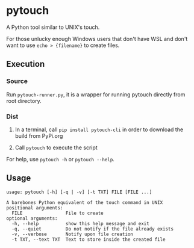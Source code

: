 # pytouch
A Python tool similar to UNIX's touch.

For those unlucky enough Windows users that don't have WSL and don't want to use `echo > {filename}` to create files.

## Execution

### Source

Run `pytouch-runner.py`, it is a wrapper for running pytouch directly from root directory.

### Dist

1. In a terminal, call `pip install pytouch-cli` in order to download the build from PyPi.org

2. Call `pytouch` to execute the script 

For help, use `pytouch -h` or `pytouch --help`.

## Usage
```
usage: pytouch [-h] [-q | -v] [-t TXT] FILE [FILE ...]

A barebones Python equivalent of the touch command in UNIX
positional arguments:
  FILE                File to create
optional arguments:
  -h, --help          show this help message and exit
  -q, --quiet         Do not notify if the file already exists
  -v, --verbose       Notify upon file creation
  -t TXT, --text TXT  Text to store inside the created file
```
